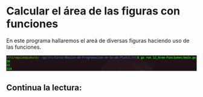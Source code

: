 # Calcular el área de las figuras con funciones
En este programa hallaremos el areá de diversas figuras haciendo uso de las funciones.
<div align="center">
<a href="https://youtu.be/klB_dwQGoUA"><img src="./../../img/12-min.png"/></a>
</div>

## Continua la lectura:
